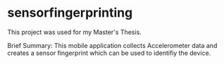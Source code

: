 # sensorfingerprinting

This project was used for my Master's Thesis. 

Brief Summary: 
This mobile application collects Accelerometer data and creates a sensor fingerprint
which can be used to identifiy the device. 
